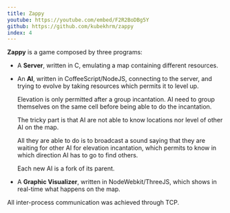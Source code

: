 ```yaml
---
title: Zappy
youtube: https://youtube.com/embed/F2R2BoDBg5Y
github: https://github.com/kubekhrm/zappy
index: 4
---
```


**Zappy** is a game composed by three programs:

- A **Server**, written in C, emulating a map containing different resources.

- An **AI**, written in CoffeeScript/NodeJS, connecting to the server, and trying to evolve by taking resources which permits it to level up.

  Elevation is only permitted after a group incantation. AI need to group themselves on the same cell before being able to do the incantation.

  The tricky part is that AI are not able to know locations nor level of other AI on the map.

  All they are able to do is to broadcast a sound saying that they are waiting for other AI for elevation incantation, which permits to know in which direction AI has to go to find others.

  Each new AI is a fork of its parent.

- A **Graphic Visualizer**, written in NodeWebkit/ThreeJS, which shows in real-time what happens on the map.

All inter-process communication was achieved through TCP.
